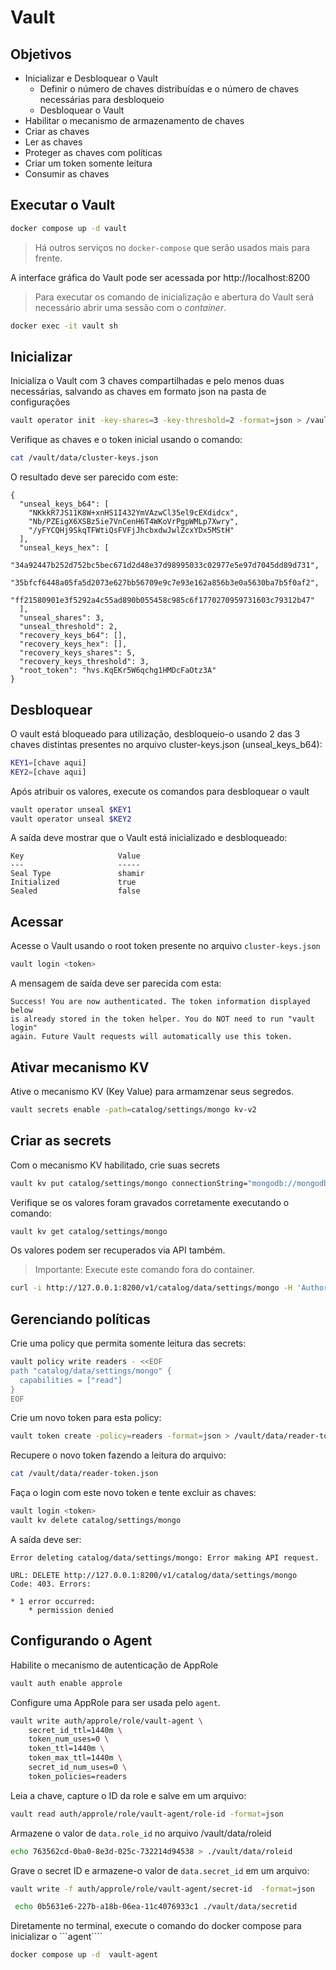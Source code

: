 # Vault

## Objetivos
* Inicializar e Desbloquear o Vault
  * Definir o número de chaves distribuídas e o número de chaves necessárias para desbloqueio
  * Desbloquear o Vault
* Habilitar o mecanismo de armazenamento de chaves
* Criar as chaves
* Ler as chaves
* Proteger as chaves com políticas
* Criar um token somente leitura
* Consumir as chaves


## Executar o Vault
```sh
docker compose up -d vault
```

>Há outros serviços no ```docker-compose``` que serão usados mais para frente.

A interface gráfica do Vault pode ser acessada por http://localhost:8200


> Para executar os comando de inicialização e abertura do Vault será necessário abrir uma sessão com o _container_.

```sh
docker exec -it vault sh
```

## Inicializar

Inicializa o Vault com 3 chaves compartilhadas e pelo menos duas necessárias, salvando as chaves em formato json na pasta de configurações

```sh
vault operator init -key-shares=3 -key-threshold=2 -format=json > /vault/data/cluster-keys.json
```

Verifique as chaves e o token inicial usando o comando:
```sh
cat /vault/data/cluster-keys.json
```

O resultado deve ser parecido com este:
```
{
  "unseal_keys_b64": [
    "NKkkR7JS11K8W+xnHS1I432YmVAzwCl35el9cEXdidcx",
    "Nb/PZEigX6XSBz5ie7VnCenH6T4WKoVrPgpWMLp7Xwry",
    "/yFYCQHj9SkqTFWtiQsFVFjJhcbxdwJwlZcxYDx5MStH"
  ],
  "unseal_keys_hex": [
    "34a92447b252d752bc5bec671d2d48e37d98995033c02977e5e97d7045dd89d731",
    "35bfcf6448a05fa5d2073e627bb56709e9c7e93e162a856b3e0a5630ba7b5f0af2",
    "ff21580901e3f5292a4c55ad890b055458c985c6f1770270959731603c79312b47"
  ],
  "unseal_shares": 3,
  "unseal_threshold": 2,
  "recovery_keys_b64": [],
  "recovery_keys_hex": [],
  "recovery_keys_shares": 5,
  "recovery_keys_threshold": 3,
  "root_token": "hvs.KqEKr5W6qchg1HMDcFaOtz3A"
}

```
## Desbloquear
O vault está bloqueado para utilização, desbloqueio-o usando 2 das 3 chaves distintas presentes no arquivo cluster-keys.json (unseal_keys_b64):
```sh
KEY1=[chave aqui]
KEY2=[chave aqui]
````

Após atribuir os valores, execute os comandos para desbloquear o vault
```sh
vault operator unseal $KEY1
vault operator unseal $KEY2
```

A saída deve mostrar que o Vault está inicializado e desbloqueado:
```
Key                     Value
---                     -----
Seal Type               shamir
Initialized             true
Sealed                  false
```

## Acessar
Acesse o Vault usando o root token presente no arquivo ``cluster-keys.json``

```sh
vault login <token>
```

A mensagem de saída deve ser parecida com esta:
```
Success! You are now authenticated. The token information displayed below
is already stored in the token helper. You do NOT need to run "vault login"
again. Future Vault requests will automatically use this token.

```

## Ativar mecanismo KV
Ative o mecanismo KV (Key Value) para armamzenar seus segredos.

```sh
vault secrets enable -path=catalog/settings/mongo kv-v2
```

## Criar as secrets
Com o mecanismo KV habilitado, crie suas secrets

```sh
vault kv put catalog/settings/mongo connectionString="mongodb://mongodb:27017" databaseName="Catalog" collectionName="CatalogItems"
```

Verifique se os valores foram gravados corretamente executando o comando:

```sh
vault kv get catalog/settings/mongo
```

Os valores podem ser recuperados via API também.

> Importante: Execute este comando fora do container.
```sh
curl -i http://127.0.0.1:8200/v1/catalog/data/settings/mongo -H 'Authorization: Bearer <token>'
```

## Gerenciando políticas

Crie uma policy que permita somente leitura das secrets:

```sh
vault policy write readers - <<EOF
path "catalog/data/settings/mongo" {
  capabilities = ["read"]
}
EOF
```

Crie um novo token para esta policy:

```sh
vault token create -policy=readers -format=json > /vault/data/reader-token.json
```

Recupere o novo token fazendo a leitura do arquivo:

```sh
cat /vault/data/reader-token.json
```

Faça o login com este novo token e tente excluir as chaves:

```sh
vault login <token>
vault kv delete catalog/settings/mongo
```

A saída deve ser:
```
Error deleting catalog/data/settings/mongo: Error making API request.

URL: DELETE http://127.0.0.1:8200/v1/catalog/data/settings/mongo
Code: 403. Errors:

* 1 error occurred:
	* permission denied
```

## Configurando o Agent


Habilite o mecanismo de autenticação de AppRole
```sh
vault auth enable approle
```

Configure uma AppRole para ser usada pelo ```agent```.
```sh
vault write auth/approle/role/vault-agent \
    secret_id_ttl=1440m \
    token_num_uses=0 \
    token_ttl=1440m \
    token_max_ttl=1440m \
    secret_id_num_uses=0 \
    token_policies=readers
```



Leia a chave, capture o ID da role e salve em um arquivo:
```sh
vault read auth/approle/role/vault-agent/role-id -format=json 
```
Armazene o valor de ```data.role_id``` no arquivo /vault/data/roleid
```sh
echo 763562cd-0ba0-8e3d-025c-732214d94538 > ./vault/data/roleid
```

Grave o secret ID e armazene-o valor de ```data.secret_id``` em um arquivo:
```sh
vault write -f auth/approle/role/vault-agent/secret-id  -format=json
```

```sh
 echo 0b5631e6-227b-a18b-06ea-11c4076933c1 ./vault/data/secretid
```

Diretamente no terminal, execute o comando do docker compose para inicializar o ```agent````

```sh
docker compose up -d  vault-agent
```



